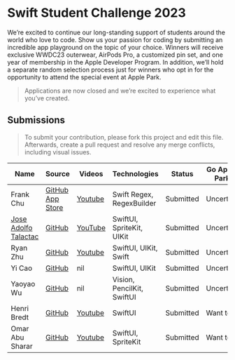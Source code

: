 # Swift Student Challenge 2023

We’re excited to continue our long-standing support of students around the world who love to code. Show us your passion for coding by submitting an incredible app playground on the topic of your choice. Winners will receive exclusive WWDC23 outerwear, AirPods Pro, a customized pin set, and one year of membership in the Apple Developer Program. In addition, we’ll hold a separate random selection process just for winners who opt in for the opportunity to attend the special event at Apple Park.

> Applications are now closed and we’re excited to
experience what you’ve created.

## Submissions

> To submit your contribution, please fork this project and edit this file. Afterwards, create a pull request and resolve any merge conflicts, including visual issues.

| Name | Source |    Videos    | Technologies | Status |  Go Apple Park |
|------|--------|--------------|--------------|--------|----------------|
| Frank Chu | [GitHub](https://github.com/yongfrank/regexgo) <br> [App Store](https://apps.apple.com/app/regex-go/id6447801504) | [Youtube](https://www.youtube.com/watch?v=nNWsuZMPHtk) | Swift Regex, RegexBuilder | Submitted | Uncertain |
| [Jose Adolfo Talactac](https://twitter.com/devjoseadolfo) | [GitHub](https://github.com/devjoseadolfo/LogicBoard) | [YouTube](https://youtu.be/Pg_R5nvF2Tw) | SwiftUI, SpriteKit, UIKit | Submitted | Uncertain |
| Ryan Zhu | [GitHub](https://github.com/underthestars-zhy/DullApp) | [Youtube](https://youtu.be/znMqh_vipY0) | SwiftUI, UIKit, Swift | Submitted | Uncertain |
| Yi Cao | [GitHub](https://github.com/xiaoyu2006/IFS) | nil | SwiftUI, UIKit | Submitted | Uncertain |
| Yaoyao Wu | [GitHub](https://github.com/wyy511511/ChineseCharacterLearning) | nil | Vision, PencilKit, SwiftUI | Submitted | Uncertain |
| Henri Bredt | [GitHub](https://github.com/henribredt/E-Piano-WWDC23) | [Youtube](https://www.youtube.com/watch?v=0ZGPRZ1uUi0) | SwiftUI | Submitted | Want to |
| Omar Abu Sharar | [GitHub](https://github.com/omarabusharar/ssc-2023) | [Youtube](https://www.youtube.com/watch?v=aL7OD8BxTJ8) | SwiftUI, SpriteKit | Submitted | Want to |
